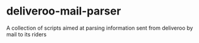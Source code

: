 # deliveroo-mail-parser
A collection of scripts aimed at parsing information sent from deliveroo by mail to its riders
